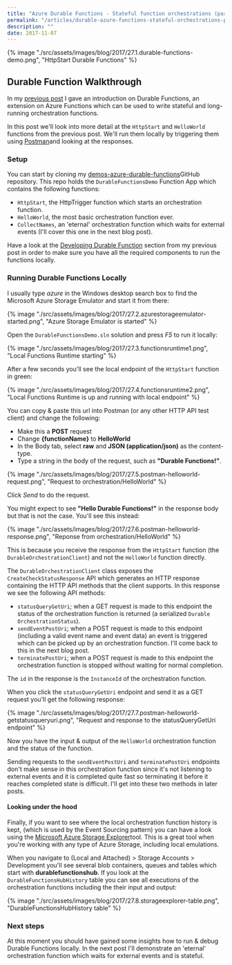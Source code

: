 ```yaml
---
title: "Azure Durable Functions - Stateful function orchestrations (part 2)"
permalink: "/articles/durable-azure-functions-stateful-orchestrations-part2/"
description: ""
date: 2017-11-07
---
```


{% image "./src/assets/images/blog/2017/27.1.durable-functions-demo.png", "HttpStart Durable Functions" %}

## Durable Function Walkthrough

In my [previous post](/articles/durable-azure-functions-stateful-orchestrations) I gave an introduction on Durable Functions, an extension on Azure Functions which can be used to write stateful and long-running orchestration functions.

In this post we'll look into more detail at the `HttpStart` and `HelloWorld` functions from the previous post. We'll run them locally by triggering them using [Postman](https://www.getpostman.com/)and looking at the responses.

### Setup

You can start by cloning my [demos-azure-durable-functions](https://github.com/marcduiker/demos-azure-durable-functions.git)GitHub repository. This repo holds the `DurableFunctionsDemo` Function App which contains the following functions:

- `HttpStart`, the HttpTrigger function which starts an orchestration function.
- `HelloWorld`, the most basic orchestration function ever.
- `CollectNames`, an 'eternal' orchestration function which waits for external events (I'll cover this one in the next blog post).
 
Have a look at the [Developing Durable Function](/articles/durable-azure-functions-stateful-orchestrations#developing-durable-functions) section from my previous post in order to make sure you have all the required components to run the functions locally.

### Running Durable Functions Locally

I usually type _azure_ in the Windows desktop search box to find the Microsoft Azure Storage Emulator and start it from there:

{% image "./src/assets/images/blog/2017/27.2.azurestorageemulator-started.png", "Azure Storage Emulator is started" %}

Open the `DurableFunctionsDemo.sln` solution and press _F5_ to run it locally:

{% image "./src/assets/images/blog/2017/27.3.functionsruntime1.png", "Local Functions Runtime starting" %}

After a few seconds you'll see the local endpoint of the `HttpStart` function in green:

{% image "./src/assets/images/blog/2017/27.4.functionsruntime2.png", "Local Functions Runtime is up and running with local endpoint" %}

You can copy & paste this url into Postman (or any other HTTP API test client) and change the following:
   - Make this a __POST__ request
   - Change __{functionName}__ to __HelloWorld__
   - In the Body tab, select __raw__ and __JSON (application/json)__ as the content-type.
   - Type a string in the body of the request, such as __"Durable Functions!"__.

{% image "./src/assets/images/blog/2017/27.5.postman-helloworld-request.png", "Request to orchestration/HelloWorld" %}

Click _Send_ to do the request.

You might expect to see __"Hello Durable Functions!"__ in the response body but that is not the case. You'll see this instead:

{% image "./src/assets/images/blog/2017/27.6.postman-helloworld-response.png", "Reponse from orchestration/HelloWorld" %}

This is because you receive the response from the `HttpStart` function (the `DurableOrchestrationClient`) and not the `HelloWorld` function directly.

The `DurableOrchestrationClient` class exposes the `CreateCheckStatusResponse` API which generates an HTTP response containing the HTTP API methods that the client supports. In this response we see the following API methods:
- `statusQueryGetUri`; when a GET request is made to this endpoint the status of the orchestration function is returned (a serialized `Durable​Orchestration​Status`). 
- `sendEventPostUri`; when a POST request is made to this endpoint (including a valid event name and event data) an event is triggered which can be picked up by an orchestration function. I'll come back to this in the next blog post. 
- `terminatePostUri`; when a POST request is made to this endpoint the orchestration function is stopped without waiting for normal completion.

The `id` in the response is the `InstanceId` of the orchestration function.

When you click the `statusQueryGetUri` endpoint and send it as a GET request you'll get the following response:

{% image "./src/assets/images/blog/2017/27.7.postman-helloworld-getstatusqueryuri.png", "Request and response to the statusQueryGetUri endpoint" %}

Now you have the input & output of the `HelloWorld` orchestration function and the status of the function.

Sending requests to the `sendEventPostUri` and `terminatePostUri` endpoints don't make sense in this orchestration function since it's not listening to external events and it is completed quite fast so terminating it before it reaches completed state is difficult. I'll get into these two methods in later posts.

#### Looking under the hood

Finally, if you want to see where the local orchestration function history is kept, (which is used by the Event Sourcing pattern) you can have a look using the [Microsoft Azure Storage Explorer](https://azure.microsoft.com/en-us/features/storage-explorer/)tool. This is a great tool when you're working with any type of Azure Storage, including local emulations.

When you navigate to (Local and Attached) > Storage Accounts > Development you'll see several blob containers, queues and tables which start with __durablefunctionshub__. If you look at the `DurableFunctionsHubHistory` table you can see all executions of the orchestration functions including the their input and output: 

{% image "./src/assets/images/blog/2017/27.8.storageexplorer-table.png", "DurableFunctionsHubHistory table" %}

### Next steps

At this moment you should have gained some insights how to run & debug Durable Functions locally. In the next post I'll demonstrate an 'eternal' orchestration function which waits for external events and is stateful.